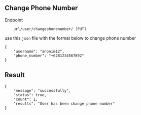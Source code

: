 ## Change Phone Number
Endpoint
````
    url/user/changephonenumber/ [PUT]
```` 
use this ``json`` file with the format below to change phone number
````
{
    "username": "anonim12",
    "phone_number": "+6281234567892"
}
````
## Result
````
{
    "message": "successfully",
    "status": true,
    "count": 1,
    "results": "User has been change phone number"
}
````